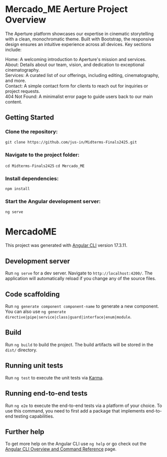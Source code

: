 # Mercado_ME Aerture Project Overview

The Aperture platform showcases our expertise in cinematic storytelling with a clean, monochromatic theme. Built with Bootstrap, the responsive design ensures an intuitive experience across all devices. Key sections include:

<p>Home: A welcoming introduction to Aperture's mission and services. <br>
About: Details about our team, vision, and dedication to exceptional cinematography. <br>
Services: A curated list of our offerings, including editing, cinematography, and more. <br>
Contact: A simple contact form for clients to reach out for inquiries or project requests. <br>
404 Not Found: A minimalist error page to guide users back to our main content.
</p>

## Getting Started
### Clone the repository:
`git clone https://github.com/jus-in/Midterms-Finals2425.git`

### Navigate to the project folder:
`cd Midterms-Finals2425`
`cd Mercado_ME`

### Install dependencies:
`npm install`

### Start the Angular development server:
`ng serve`

# MercadoME

This project was generated with [Angular CLI](https://github.com/angular/angular-cli) version 17.3.11.

## Development server

Run `ng serve` for a dev server. Navigate to `http://localhost:4200/`. The application will automatically reload if you change any of the source files.

## Code scaffolding

Run `ng generate component component-name` to generate a new component. You can also use `ng generate directive|pipe|service|class|guard|interface|enum|module`.

## Build

Run `ng build` to build the project. The build artifacts will be stored in the `dist/` directory.

## Running unit tests

Run `ng test` to execute the unit tests via [Karma](https://karma-runner.github.io).

## Running end-to-end tests

Run `ng e2e` to execute the end-to-end tests via a platform of your choice. To use this command, you need to first add a package that implements end-to-end testing capabilities.

## Further help

To get more help on the Angular CLI use `ng help` or go check out the [Angular CLI Overview and Command Reference](https://angular.io/cli) page.
